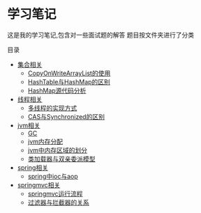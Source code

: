 # 学习笔记
这是我的学习笔记,包含对一些面试题的解答
题目按文件夹进行了分类

目录

- [集合相关](/集合相关)
  + [CopyOnWriteArrayList的使用](/集合相关/CopyOnWriteArrayList的使用.md)
  + [HashTable与HashMap的区别](/集合相关/HashTable与HashMap的区别.md)
  + [HashMap源代码分析](/集合相关/HashMap与HashTable源代码分析.md)
- [线程相关](/线程相关)
  + [多线程的实现方式](/线程相关/多线程实现方式.md)
  + [CAS与Synchronized的区别](/线程相关/CAS与synchronized的区别.md)
- [jvm相关](/jvm相关)
  + [GC](/jvm相关/gc.md)
  + [jvm内存分配](/jvm相关/jvm内存分配.md)
  + [jvm中内存区域的划分](/jvm相关/jvm中的内存区域.md)
  + [类加载器与双亲委派模型](/jvm相关/类加载器与双亲委派模型.md)
- [spring相关](/spring相关)
  + [spring中ioc与aop](/spring相关/spring中Ioc与Aop.md)
- [springmvc相关](/springmvc相关)
  + [springmvc运行流程](/springmvc相关/运行流程.md)
  + [过滤器与拦截器的关系](/springmvc相关/Java过滤器与SpringMVC拦截器之间的关系与区别.md)
